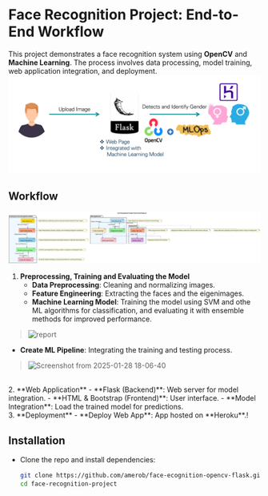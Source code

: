 # Face Recognition Project: End-to-End Workflow

This project demonstrates a face recognition system using **OpenCV** and **Machine Learning**. The process involves data processing, model training, web application integration, and deployment.
![report](https://github.com/amerob/face-ecognition-opencv-flask/blob/main/static/images/s002)



## Workflow

![Face Recognition Diag](diag5.svg)
<br>
1. **Preprocessing, Training and Evaluating the Model**
   - **Data Preprocessing**: Cleaning and normalizing images.
   - **Feature Engineering**: Extracting the faces and the eigenimages.
   - **Machine Learning Model**:  Training the model using SVM and othe ML algorithms for classification, and evaluating it with ensemble methods for improved performance.
> ![report](https://github.com/user-attachments/assets/9f31762c-47ba-430a-b52b-db27caef4e7a)
   - **Create ML Pipeline**: Integrating the training and testing process.
> ![Screenshot from 2025-01-28 18-06-40](https://github.com/user-attachments/assets/5d1553b5-2a2f-418a-9e82-f5bfa2c480b6)
<br>
2. **Web Application**
   - **Flask (Backend)**: Web server for model integration.
   - **HTML & Bootstrap (Frontend)**: User interface.
   - **Model Integration**: Load the trained model for predictions.
<br>
3. **Deployment**
   - **Deploy Web App**: App hosted on **Heroku**.!


## Installation

- Clone the repo and install dependencies:
  
   ```bash
   git clone https://github.com/amerob/face-ecognition-opencv-flask.git
   cd face-recognition-project
   ```


